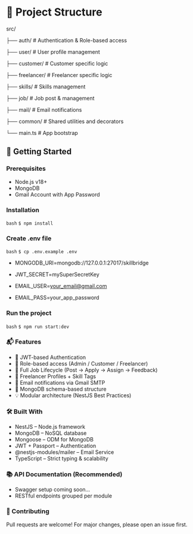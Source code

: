 # 📁 Project Structure

src/

├── auth/ # Authentication & Role-based access

├── user/ # User profile management

├── customer/ # Customer specific logic

├── freelancer/ # Freelancer specific logic

├── skills/ # Skills management

├── job/ # Job post & management

├── mail/ # Email notifications

├── common/ # Shared utilities and decorators

└── main.ts # App bootstrap


## 🚀 Getting Started

### Prerequisites

- Node.js v18+
- MongoDB
- Gmail Account with App Password

### Installation

```bash```
```$ npm install```

### Create .env file

```bash```
```$ cp .env.example .env```

- MONGODB_URI=mongodb://127.0.0.1:27017/skillbridge

- JWT_SECRET=mySuperSecretKey

- EMAIL_USER=your_email@gmail.com

- EMAIL_PASS=your_app_password

### Run the project

```bash```
```$ npm run start:dev```

### 📬 Features

- 🔐 JWT-based Authentication
- 👤 Role-based access (Admin / Customer / Freelancer)
- 📄 Full Job Lifecycle (Post → Apply → Assign → Feedback)
- 💼 Freelancer Profiles + Skill Tags
- 📧 Email notifications via Gmail SMTP
- 🧠 MongoDB schema-based structure
- 💡 Modular architecture (NestJS Best Practices)


### 🛠️ Built With

- NestJS – Node.js framework
- MongoDB – NoSQL database
- Mongoose – ODM for MongoDB
- JWT + Passport – Authentication
- @nestjs-modules/mailer – Email Service
- TypeScript – Strict typing & scalability


### 📚 API Documentation (Recommended)

- Swagger setup coming soon…
- RESTful endpoints grouped per module

### 🤝 Contributing

Pull requests are welcome! For major changes, please open an issue first.
